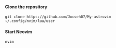 #### Clone the repository

```shell
git clone https://github.com/Jocseh07/My-astrovim ~/.config/nvim/lua/user
```

#### Start Neovim

```shell
nvim
```
